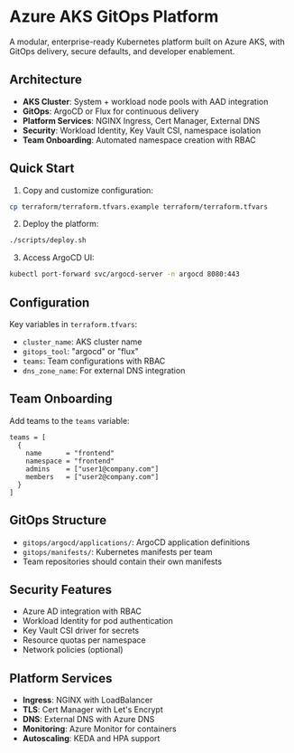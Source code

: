 # Azure AKS GitOps Platform

A modular, enterprise-ready Kubernetes platform built on Azure AKS, with GitOps delivery, secure defaults, and developer enablement.

## Architecture

- **AKS Cluster**: System + workload node pools with AAD integration
- **GitOps**: ArgoCD or Flux for continuous delivery
- **Platform Services**: NGINX Ingress, Cert Manager, External DNS
- **Security**: Workload Identity, Key Vault CSI, namespace isolation
- **Team Onboarding**: Automated namespace creation with RBAC

## Quick Start

1. Copy and customize configuration:
```bash
cp terraform/terraform.tfvars.example terraform/terraform.tfvars
```

2. Deploy the platform:
```bash
./scripts/deploy.sh
```

3. Access ArgoCD UI:
```bash
kubectl port-forward svc/argocd-server -n argocd 8080:443
```

## Configuration

Key variables in `terraform.tfvars`:

- `cluster_name`: AKS cluster name
- `gitops_tool`: "argocd" or "flux"
- `teams`: Team configurations with RBAC
- `dns_zone_name`: For external DNS integration

## Team Onboarding

Add teams to the `teams` variable:

```hcl
teams = [
  {
    name      = "frontend"
    namespace = "frontend"
    admins    = ["user1@company.com"]
    members   = ["user2@company.com"]
  }
]
```

## GitOps Structure

- `gitops/argocd/applications/`: ArgoCD application definitions
- `gitops/manifests/`: Kubernetes manifests per team
- Team repositories should contain their own manifests

## Security Features

- Azure AD integration with RBAC
- Workload Identity for pod authentication
- Key Vault CSI driver for secrets
- Resource quotas per namespace
- Network policies (optional)

## Platform Services

- **Ingress**: NGINX with LoadBalancer
- **TLS**: Cert Manager with Let's Encrypt
- **DNS**: External DNS with Azure DNS
- **Monitoring**: Azure Monitor for containers
- **Autoscaling**: KEDA and HPA support